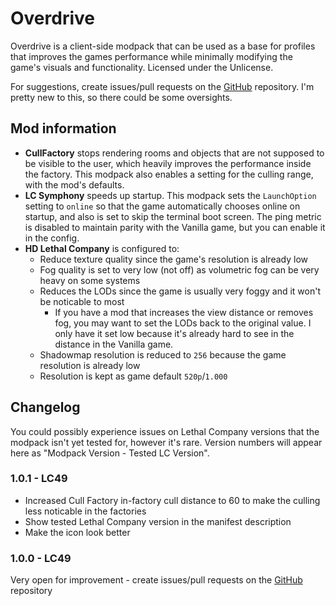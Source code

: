 # Overdrive

Overdrive is a client-side modpack that can be used as a base for profiles that improves the games performance while minimally modifying the game's visuals and functionality. Licensed under the Unlicense.

For suggestions, create issues/pull requests on the [GitHub](https://github.com/intergrav/overdrive) repository. I'm pretty new to this, so there could be some oversights.

## Mod information

- **CullFactory** stops rendering rooms and objects that are not supposed to be visible to the user, which heavily improves the performance inside the factory. This modpack also enables a setting for the culling range, with the mod's defaults.
- **LC Symphony** speeds up startup. This modpack sets the `LaunchOption` setting to `online` so that the game automatically chooses online on startup, and also is set to skip the terminal boot screen. The ping metric is disabled to maintain parity with the Vanilla game, but you can enable it in the config.
- **HD Lethal Company** is configured to:
    - Reduce texture quality since the game's resolution is already low
    - Fog quality is set to very low (not off) as volumetric fog can be very heavy on some systems
    - Reduces the LODs since the game is usually very foggy and it won't be noticable to most
        - If you have a mod that increases the view distance or removes fog, you may want to set the LODs back to the original value. I only have it set low because it's already hard to see in the distance in the Vanilla game.
    - Shadowmap resolution is reduced to `256` because the game resolution is already low
    - Resolution is kept as game default `520p`/`1.000`

## Changelog

You could possibly experience issues on Lethal Company versions that the modpack isn't yet tested for, however it's rare. Version numbers will appear here as "Modpack Version - Tested LC Version".

### 1.0.1 - LC49

- Increased Cull Factory in-factory cull distance to 60 to make the culling less noticable in the factories
- Show tested Lethal Company version in the manifest description
- Make the icon look better

### 1.0.0 - LC49

Very open for improvement - create issues/pull requests on the [GitHub](https://github.com/intergrav/overdrive) repository